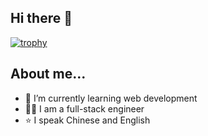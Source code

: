 ## Hi there 👋
[![trophy](https://github-profile-trophy.vercel.app/?username=pew35)](https://github.com/ryo-ma/github-profile-trophy)
## About me...
- 🌱 I’m currently learning web development
- :woman_technologist: I am a full-stack engineer
- :star: I speak Chinese and English

<!--
**pew35/pew35** is a ✨ _special_ ✨ repository because its `README.md` (this file) appears on your GitHub profile.

Here are some ideas to get you started:

- 🔭 I’m currently working on ...
- 🌱 I’m currently learning ...
- 👯 I’m looking to collaborate on ...
- 🤔 I’m looking for help with ...
- 💬 Ask me about ...
- 📫 How to reach me: ...
- 😄 Pronouns: ...
- ⚡ Fun fact: ...
-->
